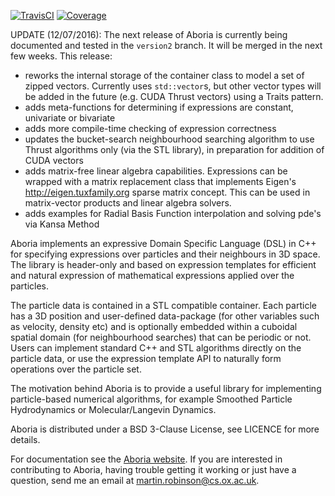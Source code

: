 [![TravisCI](https://travis-ci.org/martinjrobins/Aboria.svg?branch=master)](https://travis-ci.org/martinjrobins/Aboria)
[![Coverage](https://coveralls.io/repos/martinjrobins/Aboria/badge.svg?branch=master&service=github)](https://coveralls.io/github/martinjrobins/Aboria?branch=master)
<!---
[![AppVeyor](https://ci.appveyor.com/api/projects/status/6aimud6e8tvxfwgm?svg=true)](https://ci.appveyor.com/project/martinjrobins/aboria)
-->

UPDATE (12/07/2016): The next release of Aboria is currently being documented 
and tested in the `version2` branch. It will be merged in the next few weeks. 
This release:
* reworks the internal storage of the container class to model a set of zipped 
  vectors. Currently uses `std::vector`s, but other vector types will be added 
  in the future (e.g. CUDA Thrust vectors) using a Traits pattern.
* adds meta-functions for determining if expressions are constant, univariate or 
  bivariate
* adds more compile-time checking of expression correctness
* updates the bucket-search neighbourhood searching algorithm to use Thrust 
  algorithms only (via the STL library), in preparation for addition of CUDA 
  vectors 
* adds matrix-free linear algebra capabilities. Expressions can be wrapped with 
  a matrix replacement class that implements Eigen's 
  <http://eigen.tuxfamily.org> sparse matrix concept. This can be used in 
  matrix-vector products and linear algebra solvers.
* adds examples for Radial Basis Function interpolation and solving pde's via 
  Kansa Method

Aboria implements an expressive Domain Specific Language (DSL) in C++ for 
specifying expressions over particles and their neighbours in 3D space. The 
library is header-only and based on expression templates for efficient and 
natural expression of mathematical expressions applied over the particles.

The particle data is contained in a STL compatible container. Each particle has 
a 3D position and user-defined data-package (for other variables such as 
velocity, density etc) and is optionally embedded within a cuboidal spatial 
domain (for neighbourhood searches) that can be periodic or not. Users can 
implement standard C++ and STL algorithms directly on the particle data, or use 
the expression template API to naturally form operations over the particle set.

The motivation behind Aboria is to provide a useful library for implementing 
particle-based numerical algorithms, for example Smoothed Particle Hydrodynamics 
or Molecular/Langevin Dynamics.

Aboria is distributed under a BSD 3-Clause License, see LICENCE for more 
details.

For documentation see the [Aboria 
website](https://martinjrobins.github.io/Aboria). If you are interested in 
contributing to Aboria, having trouble getting it working or just have a 
question, send me an email at <martin.robinson@cs.ox.ac.uk>.

